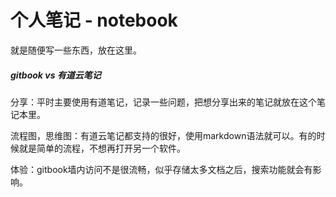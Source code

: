 # 个人笔记 - notebook

就是随便写一些东西，放在这里。

##### gitbook vs 有道云笔记

分享：平时主要使用有道笔记，记录一些问题，把想分享出来的笔记就放在这个笔记本里。

流程图，思维图：有道云笔记都支持的很好，使用markdown语法就可以。有的时候就是简单的流程，不想再打开另一个软件。

体验：gitbook墙内访问不是很流畅，似乎存储太多文档之后，搜索功能就会有影响。

